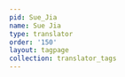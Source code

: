 ```yaml
---
pid: Sue_Jia
name: Sue Jia
type: translator
order: '150'
layout: tagpage
collection: translator_tags
---
```

